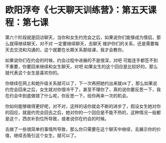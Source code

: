 # 欧阳浮夸《七天聊天训练营》：第五天课程：第七课

第六个阶段就是回访聊天，当你和女生约完会之后，如果说你们能够成为情侣，那么就得继续聊天，对不对 一定要继续聊天，去聊天 维护你们的关系，还是需要每天去交流和沟通的，这个就要在长期关系那结课，我才会教你。

如果说你们在约会的时候，约会过程中进展的不是很深，对吧 可能连手都签不到不重要，你要回来继续和女生聊天，对吧 如果女生的这个回应是比较好的，那么就代表这个女生是喜欢你的。

你继续在网上和她升级关系就可以了，下一次再把她约出来就ok了，那么如果说约完会回来之后，女生就对你很冷干了，甚至不理你了，真的说你要反思一下，我在约会中到底做错了什么呢，你反思一下，给你再来一次的机会。

你如何能够做得更好呢，对不对，这样的话你就会不断的进步了，假设女生她对你的回应，就是约完会回去之后，她对你的一个回应是不能不热的，这种情况一般都是这个，西衣补到位所导致，或者说你在约会的时候。

去做了一些很简单的事情所导致，那么你只需要在这个聊天中继续，去展示你的价值，继续去吸引这个女生，就可以了。